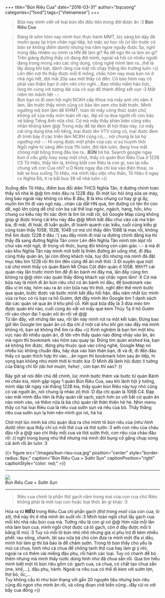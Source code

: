 +++
title="Bún Riêu Cua"
date="2016-03-31"
author="bqcuong"
categories=["food"]
tags=["Vietnamese"]
+++

>Bữa nay mình viết về loại bún _lần đầu tiên trong đời_ được ăn :3 **Bún Riêu Cua**

>Đáng lẽ sớm hôm nay mình học thực hành MMT, lúc sáng bò dậy đã muốn quay lại trùm chăn ngủ tiếp, bỏ mặc sự học rồi _(vì lần trước cô bảo sẽ không điểm danh)_ nhưng mà nằm ngoe nguẩy được 5p, nghĩ trong đầu nhiệm vụ mình ra HN để làm gì? Ra để ngủ thì ra làm _éo_ gì? Trên giảng đường thầy cô đang đợi mình, ngoài xã hội có nhiều người đang trong mong vào các ứng dụng, công nghệ mình làm ra...thế là lấy dũng khí bật, đánh răng rửa mặt rồi chạy thẳng lên trường luôn =))  
>Lên đến nơi thì thấy được mỗi 6 mống, chắc hôm nay mưa bọn nó ở nhà ngủ hết, đợi mãi 20p sau mới thấy cô đến. Cô bảo hôm nay cô phải vào thăm bạn ở viện nên cho nghỉ....Bao nhiêu niềm háo hức, lòng tin cùng với tượng đài của cô sụp đổ thành _đống sắt vụn_ :3 Mất niềm tin mãnh liệt -.-   
>Bọn bạn rủ đi xem hội nghị NCKH cấp Khoa mà mấy anh chị năm 4 làm, lần trước thầy mình cũng có bảo lên xem cho biết trước. Mình ngưỡng mộ bọn làm đề KHMT, toàn lôi mấy công thức _toàn chữ, không số_ của mấy môn toán rời rạc, đại số ra dọa người rồi còn bảo vệ bằng Tiếng Anh nữa chứ.  Cơ mà mấy thầy phản biện cũng siêu nhân không kém @@ Trong mấy đề tài đem đi hội thảo này, có mấy cái ứng dụng khá nổi tiếng, loại được lên VTV cũng có, loại được đem đi trình bày ở các triển lãm NCKH cũng có,... nói chung là _tại hạ ngưỡng mộ_ -.- Hi vọng được một phần của các vị sư huynh thôi  
>Ngồi nghe từ sáng đến trưa 11h luôn, đói lắm luôn, đang hoa mắt chóng mặt bỗng trong đầu lòe ra...**BÚN** há há. Search google ngay _bún ở cầu giấy_ loay xoay một chút, thấy có quán Bún Riêu Cua ở 122B C5 Tô Hiệu, thấy tên lạ, không biết con Riêu là con gì, sao lại nấu chung với con Cua nhỉ? o.O Note ngay địa chỉ kia vào điện thoại, ra bắt xe bus xuống Tô Hiệu, mà mình liệu việc như thần, Tô Hiệu ở ngay cv Nghĩa Đô, tí ra bắt bus 39 về nhà luôn =))

Xuống đến Tô Hiệu, điểm bus đối diện THCS Nghĩa Tân, ở đường chính toàn thấy số nhà lẻ @@ tìm méo đâu ra 122B đây. Đi một lúc hỏi ông sửa xe máy, ông bảo ngoài này không có khu B đâu, B là khu chung cư hay gì gì ấy, muốn tìm thì đi vào ngõ này...chán cái đất HN quá, tìm đường có tên thì còn dễ, ngõ lớn cũng dễ chứ còn ba cái thể loại ngóc, ngách, hang, hốc, khu chung cư kiểu này thì xác định là tìm lòi mắt rồi, bố Google Map cũng không giúp gì được trong cái khu này đâu @@ Mình bắt đầu chui vào cái ma trận kia, đi mãi, đi hoài, đi luẩn quẩn, đi loanh quanh các kiểu, cuối cùng kiểu gì cũng toàn thấy 105B, 102B, 104B cơ mà chỉ thấy đến 108B là max rồi, không thể tìm được 122B ở đâu :'( sau đấy mình đi mãi ra đường chính đằng kia thì thấy đã sang đường Nghĩa Tân _cmnr_ Lên đến Nghĩa Tân mình _tơn lépt_ rồi chui vào một ngõ, đi trong vô thức, bụng đói không còn cảm giác -.- à mà đi vào khu Nghĩa Tân này mình mới biết là thiên đường ăn uống nhé, đi đâu cũng thấy quán ăn, lại còn đông khách nữa, tuy đói nhưng mà mình đã đặt mục tiêu tìm 122B rồi thì tìm đến cùng để ăn mới thôi :3 Đi xuyên qua một cái chợ mình thấy có quán Bánh Mì Chảo Cột điện quán ở 105B. Wth?? cái quán này lần trước mình tìm để đi ăn bánh mì đây mà, lần đấy cũng tìm không ra @@ nhìn vào quán thấy đông khách _vại_ chắc ngon lắm! :X Cơ mà bữa nay là mình đi ăn bún riêu chứ có ăn bánh mì đâu, để bookmark vào đầu vị trí này, hôm sau ra ăn còn bữa nay thì thôi, nghĩ đến thế mình bước qua quán, bước được vài bước mình bắt đầu hối hận, đầu năm nhất lúc mình vừa ra học có rủ bạn ra hồ Gươm, đợt đấy mình lên Google tìm 1 danh sách dài các quán sẽ qua ăn ở khu phố cổ. Kết quả bữa đấy là 3 đứa _méo_ tìm được quán khỉ nào, cuối cùng ăn vất vơ mấy que kem Thủy Tạ ở hồ Gươm rồi vào chọn đại 1 quán xôi ăn rồi về @@  
Từ lần đấy, với những lần sau, rồi lần này mình rút ra một kết luận: Đừng bao giờ lên Google tìm quán ăn có địa chỉ ở một cái khu _khỉ gió_ nào đấy mà mình không rõ, bạn sẽ không thể tìm ra đâu =)) Kinh nghiệm là bạn tìm một khu vực nào đó nhiều quán ăn, đi lởn vởn thấy quán nào đông nhảy vào ăn, ăn mà ngon thì bookmark vào hôm sau quay lại. Đừng tìm quán _wished_ kia, bạn sẽ không tìm được, đừng phụ thuộc quá vào công nghệ, Google Map nó nhiều lúc không chuẩn đâu, hãy dựa vào bản thân bạn, đi và đi, đi đến đâu thấy có quán thích hợp thì vào....ăn ngon thì bookmark hôm sau ăn tiếp, hi vọng bạn không như mình thời kì trước kia :D Mình đã lãnh hội được lí tưởng của Đảng chỉ lối _(dù hơi muộn, hehe)_ , còn bạn thì sao? :))  

Bây giờ sẽ nói đến chủ đề chính, lúc mình bước thêm vài bước từ quán Bánh mì chảo kia, mình gặp ngay 1 quán Bún Riêu Cua, sau khi lãnh hội ý tưởng, mình dập tắt ngay cái thằng 122B kia, thấy quán bún Riêu này tuy nhỏ cũng có vài người ăn, nói chung là nhào zô thôi :D địa chỉ quán là 106B C4. Đập vào mắt mình đầu tiên là thấy quán rất sạch, sách hơn so với bất cứ quán ăn nào mình vào, và thêm nữa là bà chủ quán rất thân thiện hè hè. Nhìn menu thấy có hai loại Riêu cua là riêu cua sườn sụn và riêu cua bò. Thấy thằng riêu cua sườn sụn lạ hơn nên mình gọi nó, há há

Chờ một lúc mình bà chủ quán đưa ra cho mình tô bún riêu của _(như hình dưới)_ nhìn qua thấy chỉ có mỗi thịt cua và thịt sườn :3 wth con riêu của cháu đâu rồi ạ @@ sao chỉ thấy mỗi cua và thịt sườn thôi, con riêu của cháu đâu rồi :(( nghĩ trong bụng như thế nhưng mà mình đói bụng cố gắng chụp xong cái ảnh rồi ăn luôn :3

{{< figure src="/images/bun-rieu-cua.jpg" position="center" style="border-radius: 8px;" caption="Bún Riêu Cua + Sườn Sụn" captionPosition="right" captionStyle="color: red;" >}}

<hr/>
<div class="row">
	<div class="col-md-6">
		<img class="thumbnail" src="/images/2016/03/2016-03-31 11.45.54.jpg"></img>
		<div class="caption"><em>Bún Riêu Cua + Sườn Sụn</em></div>
	</div>
</div>
<hr/>

>Riêu cua chính là phần thịt gạch nằm trong mai của con cua chứ Riêu không phải là một loại con hoặc loại thức ăn gì khác :3

Hóa ra từ **RIÊU** trong Riêu Cua chỉ phần gạch _(thịt trong mai)_ của con cua, ôi zời, thế này thì ở nhà mình ăn suốt rồi :3 Mình toàn ngồi chọt lấy gạch cua mỗi khi nhà nấu bún cua mà. Tưởng riêu là con gì cơ @@ Hơn nữa mỗi lần nhà làm bún cua, mình ngồi chọt được cả tô gạch, còn ở đây được mỗi tí bằng lỗ mũi :3 Tuy có mỗi tô bún nhỏ nhỏ nhưng gia vị phụ trợ đi kèm nhiều phết: rau sống, chanh, lát sau nữa bà chủ còn đưa ra mình một đĩa xì dầu, mình hỏi làm gì thì bà bảo là để chấm sườn.
Trong tô bún thấy chủ yếu là mùi cà chua, hình như cà chua để chống tanh thịt cua hay làm gì ý nhỉ, ngoài ra có thêm vài miếng đậu phụ, rồi hành các loại. Tuy có chanh để bỏ thêm nhưng mà mình thấy nước dùng hình như đã chua sẵn rồi. Qua tìm hiểu mình biết một tô bún riêu gồm có: gạch cua, cà chua, có chất tạo chua sẵn (me, khế,...), đậu phụ, hành. Ngoài ra riêu cua có thể đi kèm với sườn lợn, thịt bò, ốc,...  
Tuy không cầu kì như bún thang với gần 20 nguyên liệu nhưng bún riêu cũng đủ ngon cho mình ăn rồi, và công đoạn chế biến cũng...đầy rủi ro với bầy cua đồng =))
